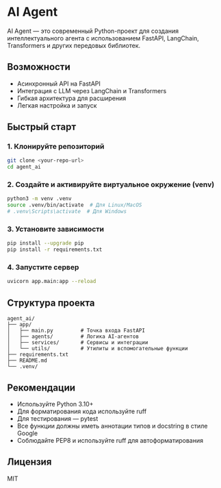 # AI Agent

AI Agent — это современный Python-проект для создания интеллектуального агента с использованием FastAPI, LangChain, Transformers и других передовых библиотек.

## Возможности
- Асинхронный API на FastAPI
- Интеграция с LLM через LangChain и Transformers
- Гибкая архитектура для расширения
- Легкая настройка и запуск

## Быстрый старт

### 1. Клонируйте репозиторий
```bash
git clone <your-repo-url>
cd agent_ai
```

### 2. Создайте и активируйте виртуальное окружение (venv)
```bash
python3 -m venv .venv
source .venv/bin/activate  # Для Linux/MacOS
# .venv\Scripts\activate  # Для Windows
```

### 3. Установите зависимости
```bash
pip install --upgrade pip
pip install -r requirements.txt
```

### 4. Запустите сервер
```bash
uvicorn app.main:app --reload
```

## Структура проекта
```
agent_ai/
├── app/
│   ├── main.py         # Точка входа FastAPI
│   ├── agents/         # Логика AI-агентов
│   ├── services/       # Сервисы и интеграции
│   └── utils/          # Утилиты и вспомогательные функции
├── requirements.txt
├── README.md
└── .venv/
```

## Рекомендации
- Используйте Python 3.10+
- Для форматирования кода используйте ruff
- Для тестирования — pytest
- Все функции должны иметь аннотации типов и docstring в стиле Google
- Соблюдайте PEP8 и используйте ruff для автоформатирования

## Лицензия
MIT 